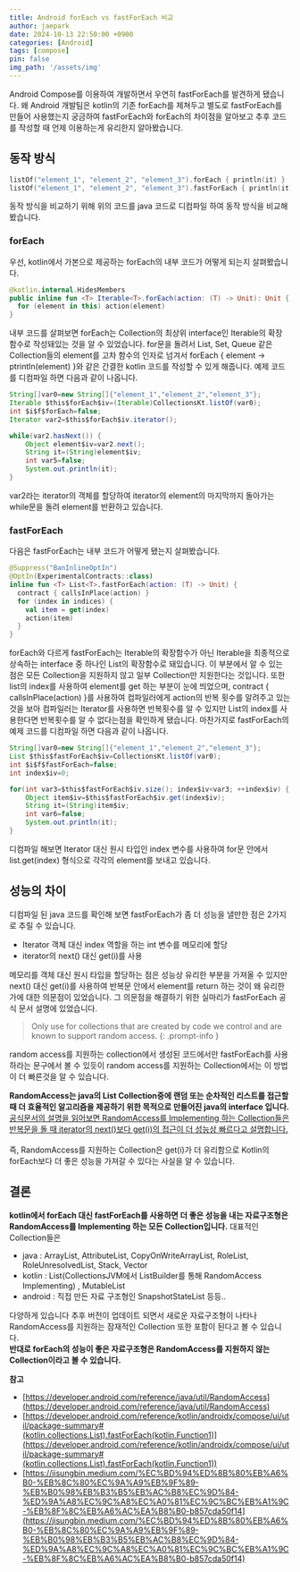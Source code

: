```yaml
---
title: Android forEach vs fastForEach 비교
author: jaepark
date: 2024-10-13 22:50:00 +0900
categories: [Android]
tags: [compose]
pin: false
img_path: '/assets/img'
---
```

Android Compose를 이용하여 개발하면서 우연히 fastForEach를 발견하게 됐습니다. 왜 Android 개발팀은 kotlin의 기존 forEach를 제쳐두고 별도로 fastForEach를 만들어
사용했는지 궁금하여 fastForEach와 forEach의 차이점을 알아보고 추후 코드를 작성할 때 언제 이용하는게 유리한지 알아봤습니다.

## 동작 방식
```kotlin
listOf("element_1", "element_2", "element_3").forEach { println(it) }
listOf("element_1", "element_2", "element_3").fastForEach { println(it) }
```
동작 방식을 비교하기 위해 위의 코드를 java 코드로 디컴파일 하여 동작 방식을 비교해 봤습니다.

### forEach
우선, kotlin에서 가본으로 제공하는 forEach의 내부 코드가 어떻게 되는지 살펴봤습니다.

```kotlin
@kotlin.internal.HidesMembers
public inline fun <T> Iterable<T>.forEach(action: (T) -> Unit): Unit {
  for (element in this) action(element)
}
```

내부 코드를 살펴보면 forEach는 Collection의 최상위 interface인 Iterable의 확장 함수로 작성돼있는 것을 알 수 있었습니다. for문을 돌려서
List, Set, Queue 같은 Collection들의 element를 고차 함수의 인자로 넘겨서 forEach { element -> ptrintln(element) }와 같은 간결한
kotlin 코드를 작성할 수 있게 해줍니다. 예제 코드를 디컴파일 하면 다음과 같이 나옵니다.

```java
String[]var0=new String[]{"element_1","element_2","element_3"};
Iterable $this$forEach$iv=(Iterable)CollectionsKt.listOf(var0);
int $i$f$forEach=false;
Iterator var2=$this$forEach$iv.iterator();

while(var2.hasNext()) {
    Object element$iv=var2.next();
    String it=(String)element$iv;
    int var5=false;
    System.out.println(it);
}
```
var2라는 iterator의 객체를 할당하여 iterator의 element의 마지막까지 돌아가는 while문을 돌려 element를 반환하고 있습니다.

### fastForEach
다음은 fastForEach는 내부 코드가 어떻게 됐는지 살펴봤습니다.
```kotlin
@Suppress("BanInlineOptIn")
@OptIn(ExperimentalContracts::class)
inline fun <T> List<T>.fastForEach(action: (T) -> Unit) {
  contract { callsInPlace(action) }
  for (index in indices) {
    val item = get(index)
    action(item)
  }
}
```
forEach와 다르게 fastForEach는 Iterable의 확장함수가 아닌 Iterable을 최종적으로 상속하는 interface 중 하나인 List의 확장함수로 돼있습니다.
이 부분에서 알 수 있는 점은 모든 Collection을 지원하지 않고 일부 Collection만 지원한다는 것입니다. 또한 list의 index를 사용하여 element를
get 하는 부분이 눈에 띄었으며, contract { callsInPlace(action) }를 사용하여 컴파일러에게 action의 반복 횟수를 알려주고 있는 것을 보아 컴파일러는
Iterator를 사용하면 반복횟수를 알 수 있지만 List의 index를 사용한다면 반복횟수를 알 수 없다는점을 확인하게 됐습니다. 마찬가지로 fastForEach의 예제 코드를
디컴파일 하면 다음과 같이 나옵니다.
```java
String[]var0=new String[]{"element_1","element_2","element_3"};
List $this$fastForEach$iv=CollectionsKt.listOf(var0);
int $i$f$fastForEach=false;
int index$iv=0;

for(int var3=$this$fastForEach$iv.size(); index$iv<var3; ++index$iv) {
    Object item$iv=$this$fastForEach$iv.get(index$iv);
    String it=(String)item$iv;
    int var6=false;
    System.out.println(it);
}
```
디컴파일 해보면 Iterator 대신 원시 타입인 index 변수를 사용하여 for문 안에서 list.get(index) 형식으로 각각의 element를 보내고 있습니다.

## 성능의 차이
디컴파일 된 java 코드를 확인해 보면 fastForEach가 좀 더 성능을 낼만한 점은 2가지로 추릴 수 있습니다. 
- Iterator 객체 대신 index 역할을 하는 int 변수를 메모리에 할당
- iterator의 next() 대신 get(i)를 사용

메모리를 객체 대신 원시 타입을 할당하는 점은 성능상 유리한 부분을 가져올 수 있지만 next() 대신 get(i)를 사용하여 반복문 안에서 element를 return
하는 것이 왜 유리한가에 대한 의문점이 있었습니다. 그 의문점을 해결하기 위한 실마리가 fastForEach 공식 문서 설명에 있었습니다. 

> Only use for collections that are created by code we control and are known to support random access.
{: .prompt-info }

random access를 지원하는 collection에서 생성된 코드에서만 fastForEach를 사용하라는 문구에서 볼 수 있듯이 random access를 
지원하는 Collection에서는 이 방법이 더 빠른것을 알 수 있습니다.

**RandomAccess는 java의 List Collection중에 랜덤 또는 순차적인 리스트를 접근할 때 더 효율적인 알고리즘을 제공하기 위한 목적으로 만들어진 java의 interface 입니다.**
[공식문서의 설명을 읽어보면 RandomAccess를 Implementing 하는 Collection들은 반복문을 돌 때 iterator의 next()보다 get(i)의 접근이 더 
성능상 빠르다고 설명합니다.](https://developer.android.com/reference/java/util/RandomAccess)
<br><br>
즉, RandomAccess를 지원하는 Collection은 get(i)가 더 유리함으로 Kotlin의 forEach보다 더 좋은 성능을 가져갈 수 있다는 사실을 알 수 있습니다. 

## 결론
**kotlin에서 forEach 대신 fastForEach를 사용하면 더 좋은 성능을 내는 자료구조형은 RandomAccess를 Implementing 하는 모든 Collection입니다.**
대표적인 Collection들은<br>
- java : ArrayList, AttributeList, CopyOnWriteArrayList, RoleList, RoleUnresolvedList, Stack, Vector<br>
- kotlin : List(CollectionsJVM에서 ListBuilder를 통해 RandomAccess Implementing) , MutableList<br>
- android : 직접 만든 자료 구조형인 SnapshotStateList 등등..

다양하게 있습니다 추후 버전이 업데이트 되면서 새로운 자료구조형이 나타나 RandomAccess를 지원하는 잠재적인 Collection 또한 포함이 된다고 볼 수 있습니다.
<br>
**반대로 forEach의 성능이 좋은 자료구조형은 RandomAccess를 지원하지 않는 Collection이라고 볼 수 있습니다.**

**참고**<br>
- [https://developer.android.com/reference/java/util/RandomAccess](https://developer.android.com/reference/java/util/RandomAccess)
- [https://developer.android.com/reference/kotlin/androidx/compose/ui/util/package-summary#(kotlin.collections.List).fastForEach(kotlin.Function1)](https://developer.android.com/reference/kotlin/androidx/compose/ui/util/package-summary#(kotlin.collections.List).fastForEach(kotlin.Function1))
- [https://jisungbin.medium.com/%EC%BD%94%ED%8B%80%EB%A6%B0-%EB%8C%80%EC%9A%A9%EB%9F%89-%EB%B0%98%EB%B3%B5%EB%AC%B8%EC%9D%84-%ED%9A%A8%EC%9C%A8%EC%A0%81%EC%9C%BC%EB%A1%9C-%EB%8F%8C%EB%A6%AC%EA%B8%B0-b857cda50f14](https://jisungbin.medium.com/%EC%BD%94%ED%8B%80%EB%A6%B0-%EB%8C%80%EC%9A%A9%EB%9F%89-%EB%B0%98%EB%B3%B5%EB%AC%B8%EC%9D%84-%ED%9A%A8%EC%9C%A8%EC%A0%81%EC%9C%BC%EB%A1%9C-%EB%8F%8C%EB%A6%AC%EA%B8%B0-b857cda50f14)
